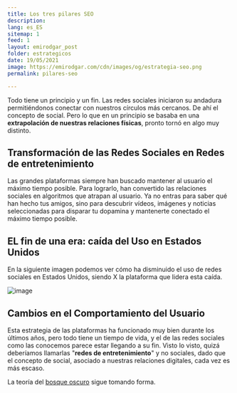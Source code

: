 ```yaml
---
title: Los tres pilares SEO
description: 
lang: es_ES
sitemap: 1
feed: 1
layout: emirodgar_post
folder: estrategicos
date: 19/05/2021
image: https://emirodgar.com/cdn/images/og/estrategia-seo.png
permalink: pilares-seo

---
```


Todo tiene un principio y un fin. Las redes sociales iniciaron su andadura permitiéndonos conectar con nuestros círculos más cercanos. De ahí el concepto de social.
Pero lo que en un principio se basaba en una **extrapolación de nuestras relaciones físicas**, pronto tornó en algo muy distinto.

## Transformación de las Redes Sociales en Redes de entretenimiento

Las grandes plataformas siempre han buscado mantener al usuario el máximo tiempo posible. Para lograrlo, han convertido las relaciones sociales en algoritmos que atrapan al usuario. Ya no entras para saber qué han hecho tus amigos, sino para descubrir vídeos, imágenes y noticias seleccionadas para disparar tu dopamina y mantenerte conectado el máximo tiempo posible.

## EL fin de una era: caída del Uso en Estados Unidos

En la siguiente imagen podemos ver cómo ha disminuido el uso de redes sociales en Estados Unidos, siendo X la plataforma que lidera esta caída.

![image](https://github.com/Emirodgar/w-emirodgar-com/assets/4302127/1f606e8f-07fb-4c67-b26a-c3c37b9729bf)


## Cambios en el Comportamiento del Usuario

Esta estrategia de las plataformas ha funcionado muy bien durante los últimos años, pero todo tiene un tiempo de vida, y el de las redes sociales como las conocemos parece estar llegando a su fin. Visto lo visto, quizá deberíamos llamarlas "**redes de entretenimiento**" y no sociales, dado que el concepto de social, asociado a nuestras relaciones digitales, cada vez es más escaso.

La teoría del [bosque oscuro](https://emirodgar.com/bosque-oscuro) sigue tomando forma.


